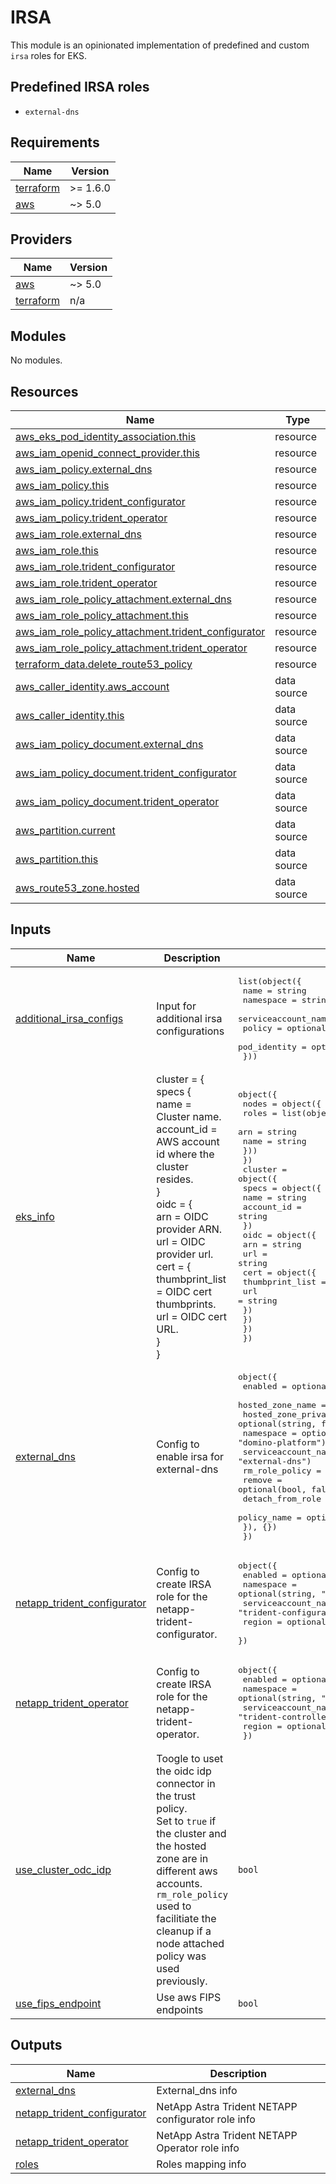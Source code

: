 # IRSA

This module is an opinionated implementation of predefined and custom `irsa` roles for EKS.

## Predefined IRSA roles

* `external-dns`

<!-- BEGIN_TF_DOCS -->
## Requirements

| Name | Version |
|------|---------|
| <a name="requirement_terraform"></a> [terraform](#requirement\_terraform) | >= 1.6.0 |
| <a name="requirement_aws"></a> [aws](#requirement\_aws) | ~> 5.0 |

## Providers

| Name | Version |
|------|---------|
| <a name="provider_aws"></a> [aws](#provider\_aws) | ~> 5.0 |
| <a name="provider_terraform"></a> [terraform](#provider\_terraform) | n/a |

## Modules

No modules.

## Resources

| Name | Type |
|------|------|
| [aws_eks_pod_identity_association.this](https://registry.terraform.io/providers/hashicorp/aws/latest/docs/resources/eks_pod_identity_association) | resource |
| [aws_iam_openid_connect_provider.this](https://registry.terraform.io/providers/hashicorp/aws/latest/docs/resources/iam_openid_connect_provider) | resource |
| [aws_iam_policy.external_dns](https://registry.terraform.io/providers/hashicorp/aws/latest/docs/resources/iam_policy) | resource |
| [aws_iam_policy.this](https://registry.terraform.io/providers/hashicorp/aws/latest/docs/resources/iam_policy) | resource |
| [aws_iam_policy.trident_configurator](https://registry.terraform.io/providers/hashicorp/aws/latest/docs/resources/iam_policy) | resource |
| [aws_iam_policy.trident_operator](https://registry.terraform.io/providers/hashicorp/aws/latest/docs/resources/iam_policy) | resource |
| [aws_iam_role.external_dns](https://registry.terraform.io/providers/hashicorp/aws/latest/docs/resources/iam_role) | resource |
| [aws_iam_role.this](https://registry.terraform.io/providers/hashicorp/aws/latest/docs/resources/iam_role) | resource |
| [aws_iam_role.trident_configurator](https://registry.terraform.io/providers/hashicorp/aws/latest/docs/resources/iam_role) | resource |
| [aws_iam_role.trident_operator](https://registry.terraform.io/providers/hashicorp/aws/latest/docs/resources/iam_role) | resource |
| [aws_iam_role_policy_attachment.external_dns](https://registry.terraform.io/providers/hashicorp/aws/latest/docs/resources/iam_role_policy_attachment) | resource |
| [aws_iam_role_policy_attachment.this](https://registry.terraform.io/providers/hashicorp/aws/latest/docs/resources/iam_role_policy_attachment) | resource |
| [aws_iam_role_policy_attachment.trident_configurator](https://registry.terraform.io/providers/hashicorp/aws/latest/docs/resources/iam_role_policy_attachment) | resource |
| [aws_iam_role_policy_attachment.trident_operator](https://registry.terraform.io/providers/hashicorp/aws/latest/docs/resources/iam_role_policy_attachment) | resource |
| [terraform_data.delete_route53_policy](https://registry.terraform.io/providers/hashicorp/terraform/latest/docs/resources/data) | resource |
| [aws_caller_identity.aws_account](https://registry.terraform.io/providers/hashicorp/aws/latest/docs/data-sources/caller_identity) | data source |
| [aws_caller_identity.this](https://registry.terraform.io/providers/hashicorp/aws/latest/docs/data-sources/caller_identity) | data source |
| [aws_iam_policy_document.external_dns](https://registry.terraform.io/providers/hashicorp/aws/latest/docs/data-sources/iam_policy_document) | data source |
| [aws_iam_policy_document.trident_configurator](https://registry.terraform.io/providers/hashicorp/aws/latest/docs/data-sources/iam_policy_document) | data source |
| [aws_iam_policy_document.trident_operator](https://registry.terraform.io/providers/hashicorp/aws/latest/docs/data-sources/iam_policy_document) | data source |
| [aws_partition.current](https://registry.terraform.io/providers/hashicorp/aws/latest/docs/data-sources/partition) | data source |
| [aws_partition.this](https://registry.terraform.io/providers/hashicorp/aws/latest/docs/data-sources/partition) | data source |
| [aws_route53_zone.hosted](https://registry.terraform.io/providers/hashicorp/aws/latest/docs/data-sources/route53_zone) | data source |

## Inputs

| Name | Description | Type | Default | Required |
|------|-------------|------|---------|:--------:|
| <a name="input_additional_irsa_configs"></a> [additional\_irsa\_configs](#input\_additional\_irsa\_configs) | Input for additional irsa configurations | <pre>list(object({<br/>    name                = string<br/>    namespace           = string<br/>    serviceaccount_name = string<br/>    policy              = optional(string) #json<br/>    pod_identity        = optional(bool, false)<br/>  }))</pre> | `[]` | no |
| <a name="input_eks_info"></a> [eks\_info](#input\_eks\_info) | cluster = {<br/>      specs {<br/>        name            = Cluster name.<br/>        account\_id      = AWS account id where the cluster resides.<br/>      }<br/>      oidc = {<br/>        arn = OIDC provider ARN.<br/>        url = OIDC provider url.<br/>        cert = {<br/>          thumbprint\_list = OIDC cert thumbprints.<br/>          url             = OIDC cert URL.<br/>      }<br/>    } | <pre>object({<br/>    nodes = object({<br/>      roles = list(object({<br/>        arn  = string<br/>        name = string<br/>      }))<br/>    })<br/>    cluster = object({<br/>      specs = object({<br/>        name       = string<br/>        account_id = string<br/>      })<br/>      oidc = object({<br/>        arn = string<br/>        url = string<br/>        cert = object({<br/>          thumbprint_list = list(string)<br/>          url             = string<br/>        })<br/>      })<br/>    })<br/>  })</pre> | n/a | yes |
| <a name="input_external_dns"></a> [external\_dns](#input\_external\_dns) | Config to enable irsa for external-dns | <pre>object({<br/>    enabled             = optional(bool, false)<br/>    hosted_zone_name    = optional(string, null)<br/>    hosted_zone_private = optional(string, false)<br/>    namespace           = optional(string, "domino-platform")<br/>    serviceaccount_name = optional(string, "external-dns")<br/>    rm_role_policy = optional(object({<br/>      remove           = optional(bool, false)<br/>      detach_from_role = optional(bool, false)<br/>      policy_name      = optional(string, "")<br/>    }), {})<br/>  })</pre> | `{}` | no |
| <a name="input_netapp_trident_configurator"></a> [netapp\_trident\_configurator](#input\_netapp\_trident\_configurator) | Config to create IRSA role for the netapp-trident-configurator. | <pre>object({<br/>    enabled             = optional(bool, false)<br/>    namespace           = optional(string, "trident")<br/>    serviceaccount_name = optional(string, "trident-configurator")<br/>    region              = optional(string)<br/>  })</pre> | `{}` | no |
| <a name="input_netapp_trident_operator"></a> [netapp\_trident\_operator](#input\_netapp\_trident\_operator) | Config to create IRSA role for the netapp-trident-operator. | <pre>object({<br/>    enabled             = optional(bool, false)<br/>    namespace           = optional(string, "trident")<br/>    serviceaccount_name = optional(string, "trident-controller")<br/>    region              = optional(string)<br/>  })</pre> | `{}` | no |
| <a name="input_use_cluster_odc_idp"></a> [use\_cluster\_odc\_idp](#input\_use\_cluster\_odc\_idp) | Toogle to uset the oidc idp connector in the trust policy.<br/>    Set to `true` if the cluster and the hosted zone are in different aws accounts.<br/>    `rm_role_policy` used to facilitiate the cleanup if a node attached policy was used previously. | `bool` | `true` | no |
| <a name="input_use_fips_endpoint"></a> [use\_fips\_endpoint](#input\_use\_fips\_endpoint) | Use aws FIPS endpoints | `bool` | `false` | no |

## Outputs

| Name | Description |
|------|-------------|
| <a name="output_external_dns"></a> [external\_dns](#output\_external\_dns) | External\_dns info |
| <a name="output_netapp_trident_configurator"></a> [netapp\_trident\_configurator](#output\_netapp\_trident\_configurator) | NetApp Astra Trident NETAPP configurator role info |
| <a name="output_netapp_trident_operator"></a> [netapp\_trident\_operator](#output\_netapp\_trident\_operator) | NetApp Astra Trident NETAPP Operator role info |
| <a name="output_roles"></a> [roles](#output\_roles) | Roles mapping info |
<!-- END_TF_DOCS -->
